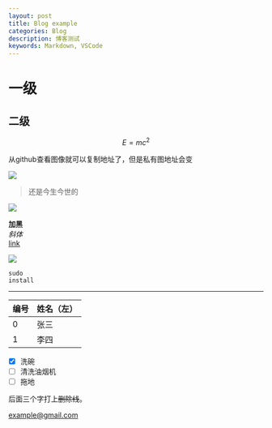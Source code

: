 ```yaml
---
layout: post
title: Blog example
categories: Blog
description: 博客测试
keywords: Markdown, VSCode
---
```


# 一级
## 二级


```math
E = mc^2
```
从github查看图像就可以复制地址了，但是私有图地址会变

![](/Notes/image/1.png)

>还是今生今世的  

![](https://raw.githubusercontent.com/marongjie/UbuntuBackup/master/Notes/image/1.png?token=Ap1uIY5AYLMN8x3yxacdo1HBy1dJauCqks5cstx_wA%3D%3D)

**加黑**  
*斜体*  
[link](marongjie.github.io)

![](https://marongjie.github.io/fav.jpg)

```
sudo
install
```

---

| 编号  | 姓名（左） |
| ----- | :--------  | 
| 0     | 张三       | 
| 1     | 李四       | 

- [x] 洗碗
- [ ] 清洗油烟机
- [ ] 拖地

后面三个字打上~~删除线~~。

<example@gmail.com>
